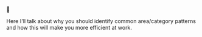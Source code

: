 🚧

Here I'll talk about why you should identify common area/category patterns and how this will make you more efficient at work.
